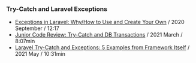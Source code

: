 ### Try-Catch and Laravel Exceptions

- [Exceptions in Laravel: Why/How to Use and Create Your Own](https://www.youtube.com/watch?v=RTTXZVIL6tw) / 2020 September / 12:17
- [Junior Code Review: Try-Catch and DB Transactions](https://www.youtube.com/watch?v=f-eAI1fdOOY) / 2021 March / 8:07min
- [Laravel Try-Catch and Exceptions: 5 Examples from Framework Itself](https://www.youtube.com/watch?v=82kJ32T7RxM) / 2021 May / 10:31min
